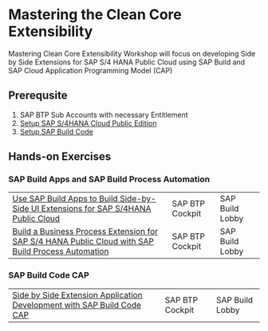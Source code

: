 # Mastering the Clean Core Extensibility
Mastering Clean Core Extensibility Workshop will focus on developing Side by Side Extensions for SAP S/4 HANA Public Cloud using SAP Build and SAP Cloud Application Programming Model (CAP)

## Prerequsite
1. SAP BTP Sub Accounts with necessary Entitlement 
2. [Setup SAP S/4HANA Cloud Public Edition](./setup/s4hana-cloud-config.md)
3. [Setup SAP Build Code](./setup/setup-build-code.md)

## Hands-on Exercises

### SAP Build Apps and SAP Build Process Automation
|  | | | 
| ----------- | ----------- | ----------- |
|[Use SAP Build Apps to Build Side-by-Side UI Extensions for SAP S/4HANA Public Cloud](../../build-apps/README.md) | SAP BTP Cockpit | SAP Build Lobby|
|[Build a Business Process Extension for SAP S/4 HANA  Public Cloud with SAP Build Process Automation](../../build-process-automation/README.md)|SAP BTP Cockpit | SAP Build Lobby|


### SAP Build Code CAP
|  | | | 
| ----------- | ----------- | ----------- |
| [Side by Side Extension Application Development with SAP Build Code CAP](../../build-code/README.md) | SAP BTP Cockpit | SAP Build Lobby|